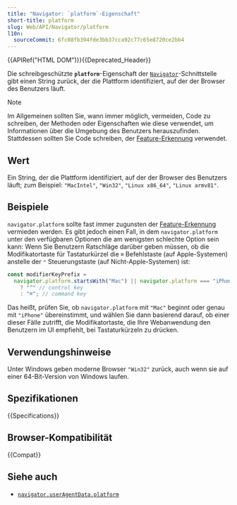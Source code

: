 ```yaml
---
title: "Navigator: `platform`-Eigenschaft"
short-title: platform
slug: Web/API/Navigator/platform
l10n:
  sourceCommit: 6fc08fb394fde3bb37cca92c77c65e8720ce2bb4
---
```


{{APIRef("HTML DOM")}}{{Deprecated_Header}}

Die schreibgeschützte **`platform`**-Eigenschaft der [`Navigator`](/de/docs/Web/API/Navigator)-Schnittstelle gibt einen String zurück, der die Plattform identifiziert, auf der der Browser des Benutzers läuft.

> [!NOTE]
> Im Allgemeinen sollten Sie, wann immer möglich, vermeiden, Code zu schreiben, der Methoden oder Eigenschaften wie diese verwendet, um Informationen über die Umgebung des Benutzers herauszufinden. Stattdessen sollten Sie Code schreiben, der [Feature-Erkennung](/de/docs/Learn_web_development/Extensions/Testing/Feature_detection) verwendet.

## Wert

Ein String, der die Plattform identifiziert, auf der der Browser des Benutzers läuft; zum Beispiel: `"MacIntel"`, `"Win32"`, `"Linux x86_64"`, `"Linux armv81"`.

## Beispiele

`navigator.platform` sollte fast immer zugunsten der [Feature-Erkennung](/de/docs/Learn_web_development/Extensions/Testing/Feature_detection) vermieden werden. Es gibt jedoch einen Fall, in dem `navigator.platform` unter den verfügbaren Optionen die am wenigsten schlechte Option sein kann: Wenn Sie Benutzern Ratschläge darüber geben müssen, ob die Modifikatortaste für Tastaturkürzel die `⌘` Befehlstaste (auf Apple-Systemen) anstelle der `⌃` Steuerungstaste (auf Nicht-Apple-Systemen) ist:

```js
const modifierKeyPrefix =
  navigator.platform.startsWith("Mac") || navigator.platform === "iPhone"
    ? "^" // control key
    : "⌘"; // command key
```

Das heißt, prüfen Sie, ob `navigator.platform` mit `"Mac"` beginnt oder genau mit `"iPhone"` übereinstimmt, und wählen Sie dann basierend darauf, ob einer dieser Fälle zutrifft, die Modifikatortaste, die Ihre Webanwendung den Benutzern im UI empfiehlt, bei Tastaturkürzeln zu drücken.

## Verwendungshinweise

Unter Windows geben moderne Browser `"Win32"` zurück, auch wenn sie auf einer 64-Bit-Version von Windows laufen.

## Spezifikationen

{{Specifications}}

## Browser-Kompatibilität

{{Compat}}

## Siehe auch

- [`navigator.userAgentData.platform`](/de/docs/Web/API/NavigatorUAData/platform)
